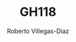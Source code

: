 ---
author: Roberto Villegas-Diaz
tags:
  - index
title: GH118
aliases:
  - label/gh_118
  - label/gh118
---